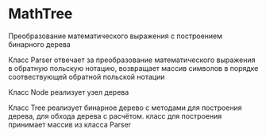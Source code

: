 # MathTree
Преобразование математического выражения c построением бинарного дерева

Класс Parser отвечает за преобразование математического выражения в обратную польскую нотацию, возвращает массив символов в порядке
соотвествующей обратной польской нотации

Класс Node реализует узел дерева

Класс Tree реализует бинарное дерево с методами для построения дерева, для обхода дерева с расчётом.
класс для построения принимает массив из класса Parser

